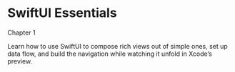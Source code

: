 # SwiftUI Essentials

Chapter 1

Learn how to use SwiftUI to compose rich views out of simple ones, set up data flow, and build the navigation while watching it unfold in Xcode’s preview.
